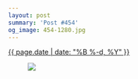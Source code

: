 ```yaml
---
layout: post
summary: 'Post #454'
og_image: 454-1280.jpg
---
```


<p>
 <time>
  <a href="/454">
   {{ page.date | date: "%B %-d, %Y" }}
  </a>
 </time>
 <a href="/454">
  <figure data-taken="11/27/2015">
   <img sizes="(min-width: 700px) 50vw, calc(100vw - 2rem)" src="{{ site.assets_url }}/454-640.jpg" srcset="{{ site.assets_url }}/454-1280.jpg 1280w, {{ site.assets_url }}/454-960.jpg 960w, {{ site.assets_url }}/454-640.jpg 640w, {{ site.assets_url }}/454-320.jpg 320w"/>
  </figure>
 </a>
</p>
